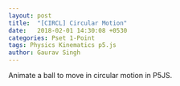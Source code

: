 ```yaml
---
layout: post
title:  "[CIRCL] Circular Motion"
date:   2018-02-01 14:30:08 +0530
categories: Pset 1-Point
tags: Physics Kinematics p5.js
author: Gaurav Singh
---
```

Animate a ball to move in circular motion in P5JS.
